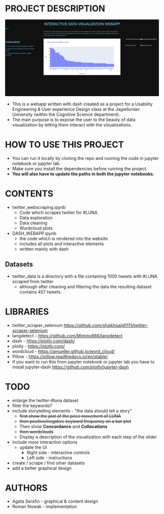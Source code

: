 # PROJECT DESCRIPTION
![plot](./INTERACTIVE_DATA_VISUALIZATION.png)
* This is a webapp written with dash created as a project for a Usability Engineering & User experience Design class at the Jagiellonian University (within the Cognitive Science department).
* The main purpose is to expose the user to the beauty of data visualization by letting them interact with the visualizations.

# HOW TO USE THIS PROJECT
* You can run it locally by cloning the repo and running the code in jupyter notebook or jupyter lab.
* Make sure you install the dependencies before running the project.
* **You will also have to update the paths in both the jupyter notebooks.**

# CONTENTS
* twitter_webscraping.ipynb
    * Code which scrapes twitter for #LUNA
    * Data exploration
    * Data cleaning
    * Wordcloud plots
* DASH_WEBAPP.ipynb
    * the code which is rendered into the website
    * includes all plots and interactive elements
    * written mainly with dash

## Datasets
* twitter_data is a directory with a file containing 1000 tweets with #LUNA scraped from twitter
    * although after cleaning and filtering the data the resulting dataset contains 457 tweets.

# LIBRARIES
* twitter_scraper_selenium https://github.com/shaikhsajid1111/twitter-scraper-selenium
* langdetect - https://github.com/Mimino666/langdetect
* dash - https://plotly.com/dash/
* plotly - https://plotly.com/
* wordcloud - https://amueller.github.io/word_cloud/
* Pillow - https://pillow.readthedocs.io/en/stable/
* if you want to run this from jupyter notebook or jupyter lab you have to install jupyter-dash https://github.com/plotly/jupyter-dash

# TODO
* enlarge the twitter-#luna dataset
* filter the keywords?
* include storytelling elements - "the data should tell a story"
    * ~~first show the plot of the price movement of LUNA~~
    * ~~then positive/negative keyword frequency on a bar plot~~
    * Then show **Concordance** and **Collocations**
    * ~~then wordclouds~~
    * Display a description of the visualization with each step of the slider
* include more interaction options
    * update the UI
        * Right side - interactive controls
        * Left side - instructions
* create / scrape / find other datasets
* add a better graphical design

# AUTHORS
* Agata Serafin - graphical & content design
* Roman Nowak - implementation
